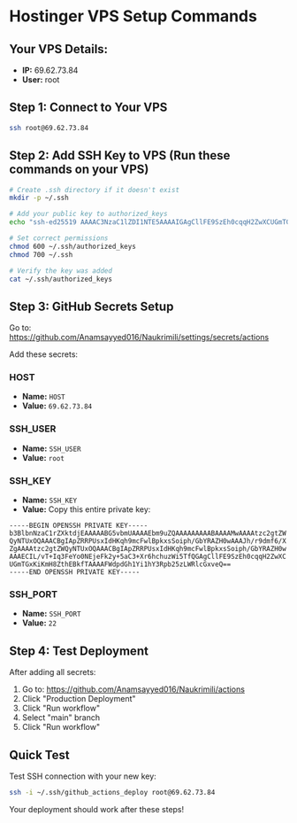# Hostinger VPS Setup Commands

## Your VPS Details:
- **IP:** 69.62.73.84
- **User:** root

## Step 1: Connect to Your VPS
```bash
ssh root@69.62.73.84
```

## Step 2: Add SSH Key to VPS (Run these commands on your VPS)
```bash
# Create .ssh directory if it doesn't exist
mkdir -p ~/.ssh

# Add your public key to authorized_keys
echo "ssh-ed25519 AAAAC3NzaC1lZDI1NTE5AAAAIGAgCllFE9SzEh0cqqH2ZwXCUGmTGxKiKmH8ZthEBkfT github-actions-deploy" >> ~/.ssh/authorized_keys

# Set correct permissions
chmod 600 ~/.ssh/authorized_keys
chmod 700 ~/.ssh

# Verify the key was added
cat ~/.ssh/authorized_keys
```

## Step 3: GitHub Secrets Setup
Go to: https://github.com/Anamsayyed016/Naukrimili/settings/secrets/actions

Add these secrets:

### HOST
- **Name:** `HOST`
- **Value:** `69.62.73.84`

### SSH_USER
- **Name:** `SSH_USER`
- **Value:** `root`

### SSH_KEY
- **Name:** `SSH_KEY`
- **Value:** Copy this entire private key:
```
-----BEGIN OPENSSH PRIVATE KEY-----
b3BlbnNzaC1rZXktdjEAAAAABG5vbmUAAAAEbm9uZQAAAAAAAAABAAAAMwAAAAtzc2gtZW
QyNTUxOQAAACBgIApZRRPUsxIdHKqh9mcFwlBpkxsSoiph/GbYRAZH0wAAAJh/r9dmf6/X
ZgAAAAtzc2gtZWQyNTUxOQAAACBgIApZRRPUsxIdHKqh9mcFwlBpkxsSoiph/GbYRAZH0w
AAAECIL/vT+Iq3FeYo0NEjeFk2y+5aC3+Xr6hchuzWi5TfQGAgCllFE9SzEh0cqqH2ZwXC
UGmTGxKiKmH8ZthEBkfTAAAAFWdpdGh1Yi1hY3Rpb25zLWRlcGxveQ==
-----END OPENSSH PRIVATE KEY-----
```

### SSH_PORT
- **Name:** `SSH_PORT`
- **Value:** `22`

## Step 4: Test Deployment
After adding all secrets:
1. Go to: https://github.com/Anamsayyed016/Naukrimili/actions
2. Click "Production Deployment"
3. Click "Run workflow"
4. Select "main" branch
5. Click "Run workflow"

## Quick Test
Test SSH connection with your new key:
```bash
ssh -i ~/.ssh/github_actions_deploy root@69.62.73.84
```

Your deployment should work after these steps!
